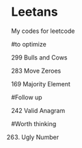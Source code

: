 # Leetans
My codes for leetcode

#to optimize

299 Bulls and Cows

283 Move Zeroes

169 Majority Element

#Follow up

242 Valid Anagram

#Worth thinking

263. Ugly Number